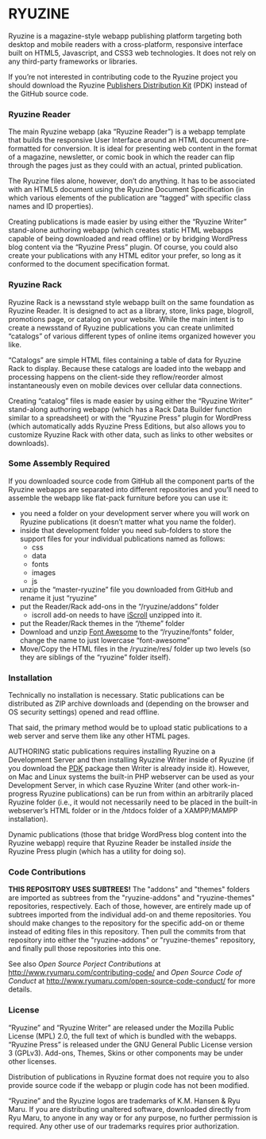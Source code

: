 # RYUZINE

Ryuzine is a magazine-style webapp publishing platform targeting both desktop and mobile readers with a cross-platform, responsive interface built on HTML5, Javascript, and CSS3 web technologies.  It does not rely on any third-party frameworks or libraries.

If you’re not interested in contributing code to the Ryuzine project you should download the Ryuzine [Publishers Distribution Kit](http://www.ryumaru.com/ryuzine/downloads/) (PDK) instead of the GitHub source code.

### Ryuzine Reader

The main Ryuzine webapp (aka “Ryuzine Reader”) is a webapp template that builds the responsive User Interface around an HTML document pre-formatted for conversion.  It is ideal for presenting web content in the format of a magazine, newsletter, or comic book in which the reader can flip through the pages just as they could with an actual, printed publication.

The Ryuzine files alone, however, don’t do anything.  It has to be associated with an HTML5 document using the Ryuzine Document Specification (in which various elements of the publication are “tagged” with specific class names and ID properties).

Creating publications is made easier by using either the “Ryuzine Writer” stand-alone authoring webapp (which creates static HTML webapps capable of being downloaded and read offline) or by bridging WordPress blog content via the “Ryuzine Press” plugin.  Of course, you could also create your publications with any HTML editor your prefer, so long as it conformed to the document specification format.

### Ryuzine Rack

Ryuzine Rack is a newsstand style webapp built on the same foundation as Ryuzine Reader.  It is designed to act as a library, store, links page, blogroll, promotions page, or catalog on your website.  While the main intent is to create a newsstand of Ryuzine publications you can create unlimited “catalogs” of various different types of online items organized however you like.

“Catalogs” are simple HTML files containing a table of data for Ryuzine Rack to display.  Because these catalogs are loaded into the webapp and processing happens on the client-side they reflow/reorder almost instantaneously even on mobile devices over cellular data connections.

Creating “catalog” files is made easier by using either the “Ryuzine Writer” stand-along authoring webapp (which has a Rack Data Builder function similar to a spreadsheet) or with the “Ryuzine Press” plugin for WordPress (which automatically adds Ryuzine Press Editions, but also allows you to customize Ryuzine Rack with other data, such as links to other websites or downloads).

### Some Assembly Required

If you downloaded source code from GitHub all the component parts of the Ryuzine webapps are separated into different repositories and you’ll need to assemble the webapp like flat-pack furniture before you can use it:

* you need a folder on your development server where you will work on Ryuzine publications (it doesn’t matter what you name the folder).
* inside that development folder you need sub-folders to store the support files for your individual publications named as follows:
	* css
	* data
	* fonts
	* images
	* js
* unzip the “master-ryuzine” file you downloaded from GitHub and rename it just “ryuzine”
* put the Reader/Rack add-ons in the “/ryuzine/addons” folder
	* iscroll add-on needs to have [iScroll](https://github.com/cubiq/iscroll/archive/master.zip) unzipped into it.
* put the Reader/Rack themes in the “/theme” folder
* Download and unzip [Font Awesome](https://github.com/FortAwesome/Font-Awesome/archive/4.1.0.zip) to the “/ryuzine/fonts” folder, change the name to just lowercase “font-awesome”
* Move/Copy the HTML files in the /ryuzine/res/ folder up two levels (so they are siblings of the “ryuzine” folder itself).


### Installation

Technically no installation is necessary.  Static publications can be distributed as ZIP archive downloads and (depending on the browser and OS security settings) opened and read offline.

That said, the primary method would be to upload static publications to a web server and serve them like any other HTML pages.

AUTHORING static publications requires installing Ryuzine on a Development Server and then installing Ryuzine Writer inside of Ryuzine (if you download the [PDK](http://www.ryumaru.com/ryuzine/downloads/) package then Writer is already inside it).  However, on Mac and Linux systems the built-in PHP webserver can be used as your Development Server, in which case Ryuzine Writer (and other work-in-progress Ryuzine publications) can be run from within an arbitrarily placed Ryuzine folder (i.e., it would not necessarily need to be placed in the built-in webserver’s HTML folder or in the /htdocs folder of a XAMPP/MAMPP installation).

Dynamic publications (those that bridge WordPress blog content into the Ryuzine webapp) require that Ryuzine Reader be installed *inside* the Ryuzine Press plugin (which has a utility for doing so).

### Code Contributions

**THIS REPOSITORY USES SUBTREES!**  The "addons" and "themes" folders are imported as subtrees from the "ryuzine-addons" and "ryuzine-themes" repositories, respectively.  Each of those, however, are entirely made up of subtrees imported from the individual add-on and theme repositories.  You should make changes to the repository for the specific add-on or theme instead of editing files in this repository. Then pull the commits from that repository into either the "ryuzine-addons" or "ryuzine-themes" repository, and finally pull those repositories into this one.

See also *Open Source Porject Contributions* at http://www.ryumaru.com/contributing-code/ and *Open Source Code of Conduct* at http://www.ryumaru.com/open-source-code-conduct/ for more details.

### License

“Ryuzine” and “Ryuzine Writer” are released under the Mozilla Public License (MPL) 2.0, the full text of which is bundled with the webapps. “Ryuzine Press” is released under the GNU General Public License version 3 (GPLv3).  Add-ons, Themes, Skins or other components may be under other licenses.

Distribution of publications in Ryuzine format does not require you to also provide source code if the webapp or plugin code has not been modified.

“Ryuzine” and the Ryuzine logos are trademarks of K.M. Hansen & Ryu Maru.  If you are distributing unaltered software, downloaded directly from Ryu Maru, to anyone in any way or for any purpose, no further permission is required.  Any other use of our trademarks requires prior authorization.
